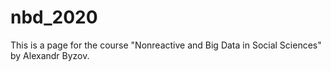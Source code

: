 # nbd_2020
This is a page for the course "Nonreactive and Big Data in Social Sciences" by Alexandr Byzov.
